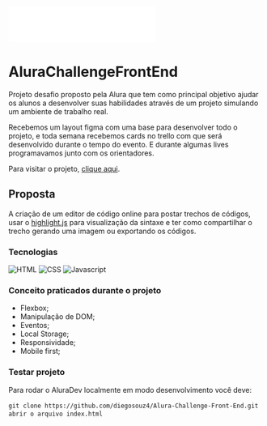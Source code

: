 ![alurachallenge](https://raw.githubusercontent.com/moisesjsalmeida/alura-challenge-1/main/public/Logo.svg)
 
# AluraChallengeFrontEnd
 
Projeto desafio proposto pela Alura que tem como principal objetivo ajudar os alunos a desenvolver suas habilidades através de um projeto simulando um ambiente de trabalho real. 
 
Recebemos um layout figma com uma base para desenvolver todo o projeto, e toda semana recebemos cards no trello com que será desenvolvido durante o tempo do evento. E durante algumas lives programavamos junto com os orientadores.
 
Para visitar o projeto, [clique aqui](https://pdrohs.github.io/).
 
## Proposta
 
A criação de um editor de código online para postar trechos de códigos, usar o [highlight.js](https://highlightjs.org/) para visualização da sintaxe e ter como compartilhar o trecho gerando uma imagem ou exportando os códigos.
 
### Tecnologias
 
![HTML](https://img.shields.io/badge/html5-%23E34F26.svg?style=for-the-badge&logo=html5&logoColor=white) ![CSS](https://img.shields.io/badge/css3-%231572B6.svg?style=for-the-badge&logo=css3&logoColor=white) ![Javascript](https://img.shields.io/badge/javascript-%23323330.svg?style=for-the-badge&logo=javascript&logoColor=%23F7DF1E)
 
### Conceito praticados durante o projeto
 
+ Flexbox;
+ Manipulação de DOM;
+ Eventos;
+ Local Storage;
+ Responsividade;
+ Mobile first;
 
### Testar projeto
Para rodar o AluraDev localmente em modo desenvolvimento você deve:
```
git clone https://github.com/diegosouz4/Alura-Challenge-Front-End.git
abrir o arquivo index.html
```